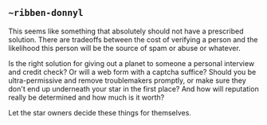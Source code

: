 ## `~ribben-donnyl`
This seems like something that absolutely should not have a prescribed solution.  There are tradeoffs between the cost of verifying a person and the likelihood this person will be the source of spam or abuse or whatever.

Is the right solution for giving out a planet to someone a personal interview and credit check?  Or will a web form with a captcha suffice?  Should you be ultra-permissive and remove troublemakers promptly, or make sure they don't end up underneath your star in the first place? 
 And how will reputation really be determined and how much is it worth?

Let the star owners decide these things for themselves.
